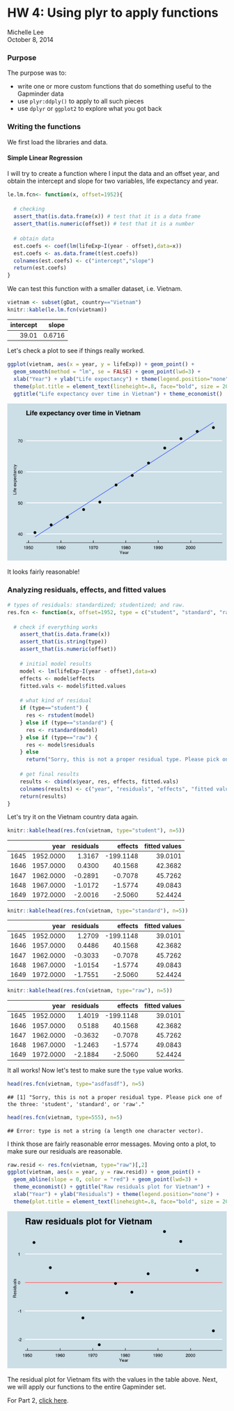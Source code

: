 # HW 4: Using plyr to apply functions
Michelle Lee  
October 8, 2014  

### Purpose

The purpose was to:
* write one or more custom functions that do something useful to the Gapminder data
* use `plyr:ddply()` to apply to all such pieces
* use `dplyr` or `ggplot2` to explore what you got back


### Writing the functions

We first load the libraries and data.



#### Simple Linear Regression

I will try to create a function where I input the data and an offset year, and obtain the intercept and slope for two variables, life expectancy and year. 


```r
le.lm.fcn<- function(x, offset=1952){
  
  # checking
  assert_that(is.data.frame(x)) # test that it is a data frame
  assert_that(is.numeric(offset)) # test that it is a number
  
  # obtain data
  est.coefs <- coef(lm(lifeExp~I(year - offset),data=x))
  est.coefs <- as.data.frame(t(est.coefs))
  colnames(est.coefs) <- c("intercept","slope")
  return(est.coefs)
}
```

We can test this function with a smaller dataset, i.e. Vietnam. 


```r
vietnam <- subset(gDat, country=="Vietnam")
knitr::kable(le.lm.fcn(vietnam))
```



| intercept|  slope|
|---------:|------:|
|     39.01| 0.6716|

Let's check a plot to see if things really worked.


```r
ggplot(vietnam, aes(x = year, y = lifeExp)) + geom_point() + 
  geom_smooth(method = "lm", se = FALSE) + geom_point(lwd=3) + 
  xlab("Year") + ylab("Life expectancy") + theme(legend.position="none")+ 
  theme(plot.title = element_text(lineheight=.8, face="bold", size = 20))+ 
  ggtitle("Life expectancy over time in Vietnam") + theme_economist()
```

![plot of chunk unnamed-chunk-4](./HW4_files/figure-html/unnamed-chunk-4.png) 

It looks fairly reasonable!


### Analyzing residuals, effects, and fitted values


```r
# types of residuals: standardized; studentized; and raw. 
res.fcn <- function(x, offset=1952, type = c("student", "standard", "raw")) {
  
  # check if everything works
    assert_that(is.data.frame(x))
    assert_that(is.string(type))
    assert_that(is.numeric(offset))
    
    # initial model results
    model <- lm(lifeExp~I(year - offset),data=x)
    effects <- model$effects
    fitted.vals <- model$fitted.values
    
    # what kind of residual
    if (type=="student") {
      res <- rstudent(model)
    } else if (type=="standard") {
      res <- rstandard(model)
    } else if (type=="raw") {
      res <- model$residuals
    } else 
      return("Sorry, this is not a proper residual type. Please pick one of the three: 'student', 'standard', or 'raw'.")
    
    # get final results
    results <- cbind(x$year, res, effects, fitted.vals)
    colnames(results) <- c("year", "residuals", "effects", "fitted values")
    return(results)
}
```


Let's try it on the Vietnam country data again.


```r
knitr::kable(head(res.fcn(vietnam, type="student"), n=5))
```



|     |      year| residuals|   effects| fitted values|
|:----|---------:|---------:|---------:|-------------:|
|1645 | 1952.0000|    1.3167| -199.1148|       39.0101|
|1646 | 1957.0000|    0.4300|   40.1568|       42.3682|
|1647 | 1962.0000|   -0.2891|   -0.7078|       45.7262|
|1648 | 1967.0000|   -1.0172|   -1.5774|       49.0843|
|1649 | 1972.0000|   -2.0016|   -2.5060|       52.4424|

```r
knitr::kable(head(res.fcn(vietnam, type="standard"), n=5))
```



|     |      year| residuals|   effects| fitted values|
|:----|---------:|---------:|---------:|-------------:|
|1645 | 1952.0000|    1.2709| -199.1148|       39.0101|
|1646 | 1957.0000|    0.4486|   40.1568|       42.3682|
|1647 | 1962.0000|   -0.3033|   -0.7078|       45.7262|
|1648 | 1967.0000|   -1.0154|   -1.5774|       49.0843|
|1649 | 1972.0000|   -1.7551|   -2.5060|       52.4424|

```r
knitr::kable(head(res.fcn(vietnam, type="raw"), n=5))
```



|     |      year| residuals|   effects| fitted values|
|:----|---------:|---------:|---------:|-------------:|
|1645 | 1952.0000|    1.4019| -199.1148|       39.0101|
|1646 | 1957.0000|    0.5188|   40.1568|       42.3682|
|1647 | 1962.0000|   -0.3632|   -0.7078|       45.7262|
|1648 | 1967.0000|   -1.2463|   -1.5774|       49.0843|
|1649 | 1972.0000|   -2.1884|   -2.5060|       52.4424|

It all works! Now let's test to make sure the `type` value works.


```r
head(res.fcn(vietnam, type="asdfasdf"), n=5)
```

```
## [1] "Sorry, this is not a proper residual type. Please pick one of the three: 'student', 'standard', or 'raw'."
```

```r
head(res.fcn(vietnam, type=555), n=5)
```

```
## Error: type is not a string (a length one character vector).
```

I think those are fairly reasonable error messages. Moving onto a plot, to make sure our residuals are reasonable. 


```r
raw.resid <- res.fcn(vietnam, type="raw")[,2]
ggplot(vietnam, aes(x = year, y = raw.resid)) + geom_point() + 
  geom_abline(slope = 0, color = "red") + geom_point(lwd=3) + 
  theme_economist() + ggtitle("Raw residuals plot for Vietnam") +
  xlab("Year") + ylab("Residuals") + theme(legend.position="none") + 
  theme(plot.title = element_text(lineheight=.8, face="bold", size = 20))
```

![plot of chunk unnamed-chunk-8](./HW4_files/figure-html/unnamed-chunk-8.png) 

The residual plot for Vietnam fits with the values in the table above. Next, we will apply our functions to the entire Gapminder set.

For Part 2, [click here](https://github.com/mi-lee/stat545-data-analysis-r/blob/master/HW4/HW4-2.md). 
